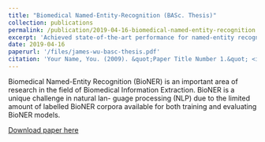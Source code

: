 ```yaml
---
title: "Biomedical Named-Entity-Recognition (BASc. Thesis)"
collection: publications
permalink: /publication/2019-04-16-biomedical-named-entity-recognition
excerpt: 'Achieved state-of-the-art performance for named-entity recognition(NER) of biomedical literature with transfer learning and multi-tasked learning.'
date: 2019-04-16
paperurl: '/files/james-wu-basc-thesis.pdf'
citation: 'Your Name, You. (2009). &quot;Paper Title Number 1.&quot; <i>Journal 1</i>. 1(1).'
---
```

Biomedical Named-Entity Recognition (BioNER) is an important area of research in the field of Biomedical Information Extraction. BioNER is a unique challenge in natural lan- guage processing (NLP) due to the limited amount of labelled BioNER corpora available for both training and evaluating BioNER models.

[Download paper here](/files/james-wu-basc-thesis.pdf)

